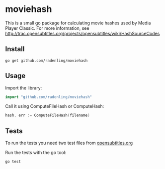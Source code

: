 moviehash
========= 
This is a small go package for calculating movie hashes
used by Media Player Classic. For more information, see 
http://trac.opensubtitles.org/projects/opensubtitles/wiki/HashSourceCodes

## Install

``` shell
go get github.com/radenling/moviehash
```

## Usage
Import the library:

``` go
import "github.com/radenling/moviehash"
```

Call it using ComputeFileHash or ComputeHash:
``` go
hash, err := ComputeFileHash(filename)
```

## Tests

To run the tests you need two test files from [opensubtitles.org](http://trac.opensubtitles.org/projects/opensubtitles/wiki/HashSourceCodes)

Run the tests with the go tool:
``` shell
go test
```
